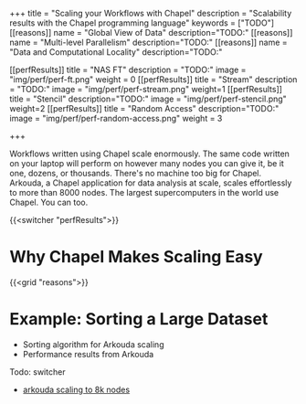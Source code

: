 +++
title = "Scaling your Workflows with Chapel"
description = "Scalability results with the Chapel programming language"
keywords = ["TODO"]
[[reasons]]
  name = "Global View of Data"
  description="TODO:"
[[reasons]]
  name = "Multi-level Parallelism"
  description="TODO:"
[[reasons]]
  name = "Data and Computational Locality"
  description="TODO:"

[[perfResults]]
  title = "NAS FT"
  description = "TODO:"
  image = "img/perf/perf-ft.png"
  weight = 0
[[perfResults]]
  title = "Stream"
  description = "TODO:"
  image = "img/perf/perf-stream.png"
  weight=1
[[perfResults]]
  title = "Stencil"
  description="TODO:"
  image = "img/perf/perf-stencil.png"
  weight=2
[[perfResults]]
  title = "Random Access"
  description="TODO:"
  image = "img/perf/perf-random-access.png"
  weight = 3

+++

Workflows written using Chapel scale enormously. The same code written on your laptop will perform on however many nodes you can give it, be it one, dozens, or thousands. There's no machine too big for Chapel. Arkouda, a Chapel application for data analysis at scale, scales effortlessly to more than 8000 nodes. The largest supercomputers in the world use Chapel. You can too. 

{{<switcher "perfResults">}}
# Why Chapel Makes Scaling Easy

{{<grid "reasons">}}

# Example: Sorting a Large Dataset

- Sorting algorithm for Arkouda scaling
- Performance results from Arkouda


Todo: switcher
- [arkouda scaling to 8k nodes](https://chapel-lang.org/blog/posts/announcing-chapel-2.0/)